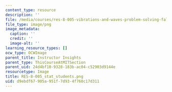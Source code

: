 ```yaml
---
content_type: resource
description: ''
file: /media/courses/res-8-005-vibrations-and-waves-problem-solving-fall-2012/d9ebdf67905a951f7d934f760c17d311_RES-8-005_stat_students.png
file_type: image/png
image_metadata:
  caption: ''
  credit: ''
  image-alt: ''
learning_resource_types: []
ocw_type: OCWImage
parent_title: Instructor Insights
parent_type: ThisCourseAtMITSection
parent_uid: 24d4bf10-9328-183b-ac04-c52903d9144e
resourcetype: Image
title: RES-8-005_stat_students.png
uid: d9ebdf67-905a-951f-7d93-4f760c17d311
---
```

